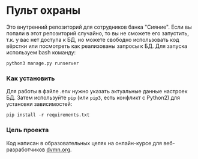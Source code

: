 # Пульт охраны
Это внутренний репозиторий для сотрудников банка "Сияние". Если вы попали в этот репозиторий случайно, то вы не сможете его запустить, т.к. у вас нет доступа к БД, но можете свободно использовать код вёрстки или посмотреть как реализованы запросы к БД.
Для запуска используем bash команду: 


```
python3 manage.py runserver
```


### Как установить
Для работы в файле .env нужно указать актуальные данные настроек БД. 
Затем используйте `pip` (или `pip3`, есть конфликт с Python2) для установки зависимостей:



```
pip install -r requirements.txt
```

### Цель проекта

Код написан в образовательных целях на онлайн-курсе для веб-разработчиков [dvmn.org](https://dvmn.org/).
